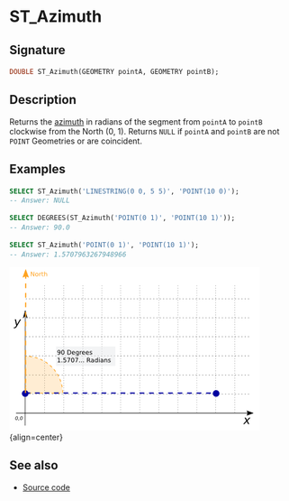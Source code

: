 # ST_Azimuth

## Signature

```sql
DOUBLE ST_Azimuth(GEOMETRY pointA, GEOMETRY pointB);
```

## Description

Returns the [azimuth][wiki] in radians of the segment from `pointA` to
`pointB` clockwise from the North (0, 1).
Returns `NULL` if `pointA` and `pointB` are not `POINT` Geometries
or are coincident.

## Examples

```sql
SELECT ST_Azimuth('LINESTRING(0 0, 5 5)', 'POINT(10 0)');
-- Answer: NULL
```

```sql
SELECT DEGREES(ST_Azimuth('POINT(0 1)', 'POINT(10 1)'));
-- Answer: 90.0
```

```sql
SELECT ST_Azimuth('POINT(0 1)', 'POINT(10 1)');
-- Answer: 1.5707963267948966
```

![](./ST_Azimuth_1.png){align=center}

## See also

* <a href="https://github.com/orbisgis/h2gis/blob/master/h2gis-functions/src/main/java/org/h2gis/functions/spatial/trigonometry/ST_Azimuth.java" target="_blank">Source code</a>

[wiki]: http://en.wikipedia.org/wiki/Azimuth
